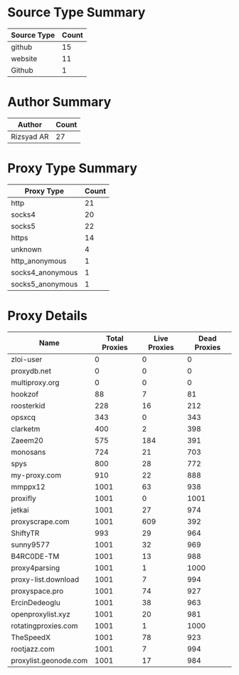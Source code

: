 # Source Type Summary

| Source Type | Count |
|-------------|-------|
| github | 15 |
| website | 11 |
| Github | 1 |


# Author Summary

| Author | Count |
|--------|-------|
| Rizsyad AR | 27 |


# Proxy Type Summary

| Proxy Type | Count |
|------------|-------|
| http | 21 |
| socks4 | 20 |
| socks5 | 22 |
| https | 14 |
| unknown | 4 |
| http_anonymous | 1 |
| socks4_anonymous | 1 |
| socks5_anonymous | 1 |


# Proxy Details

| Name | Total Proxies | Live Proxies | Dead Proxies |
|------|---------------|--------------|---------------|
| zloi-user | 0 | 0 | 0 |
| proxydb.net | 0 | 0 | 0 |
| multiproxy.org | 0 | 0 | 0 |
| hookzof | 88 | 7 | 81 |
| roosterkid | 228 | 16 | 212 |
| opsxcq | 343 | 0 | 343 |
| clarketm | 400 | 2 | 398 |
| Zaeem20 | 575 | 184 | 391 |
| monosans | 724 | 21 | 703 |
| spys | 800 | 28 | 772 |
| my-proxy.com | 910 | 22 | 888 |
| mmppx12 | 1001 | 63 | 938 |
| proxifly | 1001 | 0 | 1001 |
| jetkai | 1001 | 27 | 974 |
| proxyscrape.com | 1001 | 609 | 392 |
| ShiftyTR | 993 | 29 | 964 |
| sunny9577 | 1001 | 32 | 969 |
| B4RC0DE-TM | 1001 | 13 | 988 |
| proxy4parsing | 1001 | 1 | 1000 |
| proxy-list.download | 1001 | 7 | 994 |
| proxyspace.pro | 1001 | 74 | 927 |
| ErcinDedeoglu | 1001 | 38 | 963 |
| openproxylist.xyz | 1001 | 20 | 981 |
| rotatingproxies.com | 1001 | 1 | 1000 |
| TheSpeedX | 1001 | 78 | 923 |
| rootjazz.com | 1001 | 7 | 994 |
| proxylist.geonode.com | 1001 | 17 | 984 |
